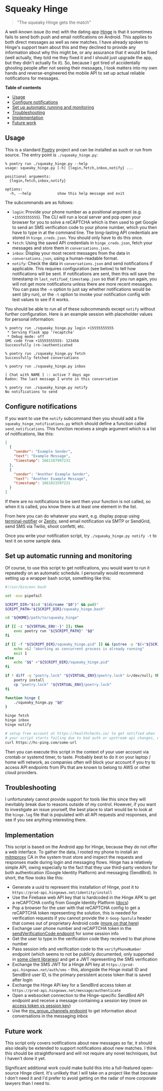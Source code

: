# Squeaky Hinge

> "The squeaky Hinge gets the match"

A well-known issue (to me) with the dating app
[Hinge](https://hinge.co/) is that it sometimes fails to send both
push and email notifications on Android. This applies to both direct
messages as well as new matches. I have already spoken to Hinge's
support team about this and they declined to provide any information
about why this might be, or any assurance that it would be fixed (well
actually, they told me they fixed it and I should just upgrade the
app, but they didn't actually fix it). So, because I got tired of
accidentally ghosting people after not seeing their messages, I took
matters into my own hands and reverse-engineered the mobile API to set
up actual reliable notifications for messages.

**Table of contents**

<!-- toc -->

- [Usage](#usage)
- [Configure notifications](#configure-notifications)
- [Set up automatic running and monitoring](#set-up-automatic-running-and-monitoring)
- [Troubleshooting](#troubleshooting)
- [Implementation](#implementation)
- [Future work](#future-work)

<!-- tocstop -->

## Usage

This is a standard [Poetry](https://python-poetry.org/) project and
can be installed as such or run from source. The entry point is
`./squeaky_hinge.py`:

```
% poetry run ./squeaky_hinge.py --help
usage: squeaky_hinge.py [-h] {login,fetch,inbox,notify} ...

positional arguments:
  {login,fetch,inbox,notify}

options:
  -h, --help            show this help message and exit
```

The subcommands are as follows:

* `login`: Provide your phone number as a positional argument (e.g.
  `+15555555555`). The CLI will run a local server and pop open your
  browser for you to solve a reCAPTCHA which is then used to get
  Google to send an SMS verification code to your phone number, which
  you then have to type in at the command line. The long-lasting API
  credentials are stored in `hinge_creds.json`. You should only have
  to do this once.
* `fetch`: Using the saved API credentials in `hinge_creds.json`,
  fetch your messages and store them in `conversations.json`.
* `inbox`: Display your most recent messages from the data in
  `conversations.json`, using a human-readable format.
* `notify`: Check the data in `conversations.json` and send
  notifications if applicable. This requires configuration (see below)
  to tell how notifications will be sent. If notifications are sent,
  then this will save the timestamp in `last_notified_timestamp.json`
  so that if you run again, you will not get more notifications unless
  there are more recent messages. You can pass the `-n` option to just
  say whether notifications would be sent (dry run), or the `-t`
  option to invoke your notification config with test values to see if
  it works.

You should be able to run all of these subcommands except `notify`
without further configuration. Here is an example session with
placeholder values for personal information:

```
% poetry run ./squeaky_hinge.py login +15555555555
 * Serving Flask app 'recaptcha'
 * Debug mode: off
SMS code from +15555555555: 123456
Successfully (re-)authenticated

% poetry run ./squeaky_hinge.py fetch
Successfully fetched conversations

% poetry run ./squeaky_hinge.py inbox

[ Chat with NAME ] :: active 7 days ago
Radon: The last message I wrote in this conversation

% poetry run ./squeaky_hinge.py notify
No notifications to send
```

## Configure notifications

If you want to use the `notify` subcommand then you should add a file
`squeaky_hinge_notifications.py` which should define a function called
`send_notifications`. This function receives a single argument which
is a list of notifications, like this:

```json
[
  {
    "sender": "Example Sender",
    "text": "Example Message",
    "timestamp": 1661107997231
  },
  {
    "sender": "Another Example Sender",
    "text": "Another Example Message",
    "timestamp": 1661021597231
  }
]
```

If there are no notifications to be sent then your function is not
called, so when it is called, you know there is at least one element
in the list.

From here you can do whatever you want, e.g. display popup using
[terminal-notifier](https://github.com/julienXX/terminal-notifier) or
[Zenity](https://help.gnome.org/users/zenity/stable/), send email
notification via SMTP or SendGrid, send SMS via Twilio, shoot
confetti, etc.

Once you write your notification script, try `./squeaky_hinge.py
notify -t` to test it on some sample data.

## Set up automatic running and monitoring

Of course, to use this script to get notifications, you would want to
run it repeatedly on an automatic schedule. I personally would
recommend setting up a wrapper bash script, something like this:

```bash
#!/usr/bin/env bash

set -euo pipefail

SCRIPT_DIR="$(cd "$(dirname "$0")" && pwd)"
SCRIPT_PATH="${SCRIPT_DIR}/squeaky_hinge.bash"

cd "${HOME}/path/to/squeaky_hinge"

if [[ -z "${VIRTUAL_ENV:-}" ]]; then
    exec poetry run "${SCRIPT_PATH}" "$@"
fi

if [[ -f "${SCRIPT_DIR}/squeaky_hinge.pid" ]] && (pstree -p "$(<"${SCRIPT_DIR}/squeaky_hinge.pid")" -a | grep squeaky_hinge); then
    echo >&2 "aborting as concurrent process is already running"
    exit 1
else
    echo "$$" >"${SCRIPT_DIR}/squeaky_hinge.pid"
fi

if ! diff -q "poetry.lock" "${VIRTUAL_ENV}/poetry.lock" &>/dev/null; then
    poetry install
    cp "poetry.lock" "${VIRTUAL_ENV}/poetry.lock"
fi

function hinge {
    ./squeaky_hinge.py "$@"
}

hinge fetch
hinge inbox
hinge notify

# setup free account at https://healthchecks.io/ to get notified when
# your script starts failing due to bad auth or upstream api changes, etc
curl https://hc-ping.com/some-url
```

Then you can execute this script in the context of your user account
via crontab or systemd timer, to taste. Probably best to do it on your
laptop / home wifi network, as companies often will block your account
if you try to access API endpoints from IPs that are known to belong
to AWS or other cloud providers.

## Troubleshooting

I unfortunately cannot provide support for tools like this since they
will inevitably break due to reasons outside of my control. However,
if you want to investigate an issue yourself, the best place to start
would be to look at the `hinge.log` file that is populated with all
API requests and responses, and see if you see anything interesting
there.

## Implementation

This script is based on the Android app for Hinge, because they do not
offer a web interface. To gather the data, I rooted my phone to
install an [mitmproxy](https://mitmproxy.org/) CA in the system trust
store and inspect the requests and responses made during login and
messaging flows. Hinge has a relatively simple API, owing especially
to the fact that they use third-party vendors for both authentication
(Google Identity Platform) and messaging (SendBird). In short, the
flow looks like this:

* Generate a uuid to represent this installation of Hinge, post it to
  `https://prod-api.hingeaws.net/identity/install`
* Use the Firebase web API key that is hardcoded in the Hinge APK to
  get a reCAPTCHA config from Google Identity Platform
  ([docs](https://cloud.google.com/identity-platform/docs/reference/rest/v1/TopLevel/getRecaptchaParams))
* Pop a browser for the user with that reCAPTCHA config to get a
  reCAPTCHA token representing the solution, this is needed for
  verification requests if you cannot provide the `X-Goog-Spatula`
  header that comes out of proprietary Android code ([more on that
  here](https://gist.github.com/Romern/e58e634e4d70b2be5b57d7abdb77f7ef))
* Exchange user phone number and reCAPTCHA token in the
  [sendVerificationCode
  endpoint](https://cloud.google.com/identity-platform/docs/reference/rest/v1/accounts/sendVerificationCode)
  for some session info
* Get the user to type in the verification code they received to that
  phone number
* Pass session info and verification code to the `verifyPhoneNumber`
  endpoint (which seems to not be publicly documented, only supported
  in [some client
  libraries](https://firebase.google.com/docs/auth/android/phone-auth))
  and get a JWT representing the SMS verification
* Exchange the SMS JWT for a Hinge API key at
  `https://prod-api.hingeaws.net/auth/sms` - this, alongside the Hinge
  install ID and SendBird user ID, is the primary persistent access
  token that is saved after login
* Exchange the Hinge API key for a SendBird access token at
  `https://prod-api.hingeaws.net/message/authenticate`
* Open a websocket connection to the Hinge-specific SendBird API
  endpoint and receive a message containing a session key (more on
  [access token vs session
  key](https://sendbird.com/docs/chat/v3/platform-api/user/creating-users/create-a-user))
* Use the [my\_group\_channels
  endpoint](https://sendbird.com/docs/chat/v3/platform-api/user/managing-joined-group-channels/list-group-channels)
  to get information about conversations in the messaging inbox

## Future work

This script only covers notifications about new messages so far, it
should also ideally be extended to support notifications about new
matches. I think this should be straightforward and will not require
any novel techniques, but I haven't done it yet.

Significant additional work could make build this into a full-featured
open-source Hinge client. It's unlikely that I will take on a project
like that because I don't need it and I'd prefer to avoid getting on
the radar of more corporate lawyers than I need to.
